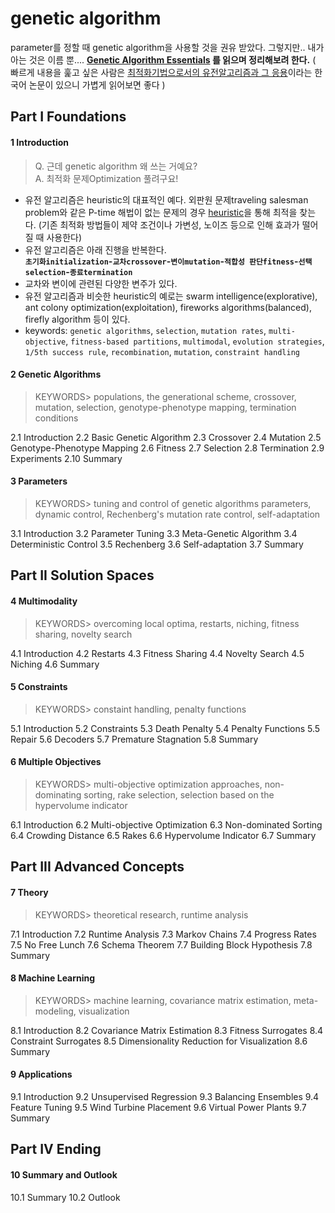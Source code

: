 # genetic algorithm

parameter를 정할 때 genetic algorithm을 사용할 것을 권유 받았다.
그렇지만.. 내가 아는 것은 이름 뿐.... **[Genetic Algorithm Essentials](https://link.springer.com/book/10.1007%2F978-3-319-52156-5) 를 읽으며 정리해보려 한다.** ( 빠르게 내용을 훑고 싶은 사람은
[최적화기법으로서의 유전알고리즘과 그 응용](http://www.ndsl.kr/ndsl/commons/util/ndslOriginalView.do?dbt=JAKO&cn=JAKO199711919927852&oCn=JAKO199711919927852&pageCode=PG11&journal=NJOU00290606)이라는 한국어 논문이 있으니 가볍게 읽어보면 좋다 )

## Part I Foundations
#### 1 Introduction
> Q. 근데 genetic algorithm 왜 쓰는 거예요? <br>
A. 최적화 문제Optimization 풀려구요!

- 유전 알고리즘은 heuristic의 대표적인 예다. 외판원 문제traveling salesman problem와 같은 P-time 해법이 없는 문제의 경우 [heuristic](https://github.com/codingbowoo/codingbowoo-resource/blob/master/stack/heuristic.md)을 통해 최적을 찾는다. (기존 최적화 방법들이 제약 조건이나 가변성, 노이즈 등으로 인해 효과가 떨어질 때 사용한다)
- 유전 알고리즘은 아래 진행을 반복한다.<br>
**```초기화initialization```-```교차crossover```-```변이mutation```-```적합성 판단fitness```-```선택selection```-```종료termination```**
- 교차와 변이에 관련된 다양한 변주가 있다.
- 유전 알고리즘과 비슷한 heuristic의 예로는 swarm intelligence(explorative),  ant colony optimization(exploitation), fireworks algorithms(balanced), firefly algorithm 등이 있다. 
- keywords: ```genetic algorithms```, ```selection```, ```mutation rates```, ```multi-objective```, ```fitness-based partitions```, ```multimodal```, ```evolution strategies```, ```1/5th success rule```, ```recombination```, ```mutation```, ```constraint handling```

#### 2 Genetic Algorithms 
> KEYWORDS> populations, the generational scheme, crossover, mutation, selection, genotype-phenotype mapping, termination conditions

2.1 Introduction 
2.2 Basic Genetic Algorithm
2.3 Crossover
2.4 Mutation
2.5 Genotype-Phenotype Mapping 
2.6 Fitness 
2.7 Selection
2.8 Termination 
2.9 Experiments 
2.10 Summary 

#### 3 Parameters
> KEYWORDS> tuning and control of genetic algorithms parameters, dynamic control, Rechenberg's mutation rate control, self-adaptation

3.1 Introduction 
3.2 Parameter Tuning 
3.3 Meta-Genetic Algorithm 
3.4 Deterministic Control 
3.5 Rechenberg
3.6 Self-adaptation 
3.7 Summary 

## Part II Solution Spaces
#### 4 Multimodality 
> KEYWORDS> overcoming local optima, restarts, niching, fitness sharing, novelty search

4.1 Introduction 
4.2 Restarts
4.3 Fitness Sharing 
4.4 Novelty Search 
4.5 Niching
4.6 Summary 

#### 5 Constraints
> KEYWORDS> constaint handling, penalty functions

5.1 Introduction 
5.2 Constraints 
5.3 Death Penalty 
5.4 Penalty Functions 
5.5 Repair
5.6 Decoders
5.7 Premature Stagnation 
5.8 Summary 

#### 6 Multiple Objectives 
> KEYWORDS> multi-objective optimization approaches, non-dominating sorting, rake selection, selection based on the hypervolume indicator

6.1 Introduction 
6.2 Multi-objective Optimization 
6.3 Non-dominated Sorting
6.4 Crowding Distance 
6.5 Rakes 
6.6 Hypervolume Indicator 
6.7 Summary 

## Part III Advanced Concepts
#### 7 Theory 
> KEYWORDS> theoretical research, runtime analysis

7.1 Introduction 
7.2 Runtime Analysis 
7.3 Markov Chains
7.4 Progress Rates 
7.5 No Free Lunch 
7.6 Schema Theorem 
7.7 Building Block Hypothesis
7.8 Summary 

#### 8 Machine Learning 
> KEYWORDS> machine learning, covariance matrix estimation, meta-modeling, visualization

8.1 Introduction 
8.2 Covariance Matrix Estimation
8.3 Fitness Surrogates
8.4 Constraint Surrogates 
8.5 Dimensionality Reduction for Visualization 
8.6 Summary 

#### 9 Applications
9.1 Introduction 
9.2 Unsupervised Regression 
9.3 Balancing Ensembles 
9.4 Feature Tuning 
9.5 Wind Turbine Placement 
9.6 Virtual Power Plants
9.7 Summary 

## Part IV Ending
#### 10 Summary and Outlook 
10.1 Summary 
10.2 Outlook
